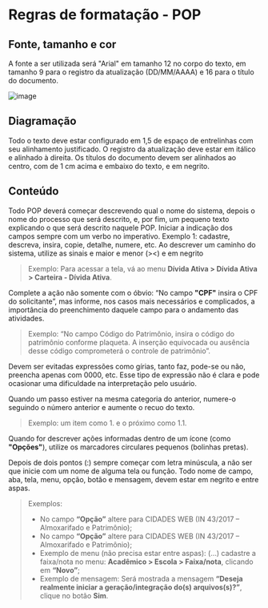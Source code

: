 # Regras de formatação - POP

## Fonte, tamanho e cor
A fonte a ser utilizada será "Arial" em tamanho 12 no corpo do texto, em tamanho 9 para o registro da atualização (DD/MM/AAAA) e 16 para o título do documento.

![image](https://github.com/lailastein/guiadeestilo/assets/157158368/78b9c566-db13-42e6-81e8-a9e7bc3b5a17)

## Diagramação
Todo o texto deve estar configurado em 1,5 de espaço de entrelinhas com seu alinhamento justificado.
O registro da atualização deve estar em itálico e alinhado à direita.
Os títulos do documento devem ser alinhados ao centro, com de 1 cm acima e embaixo do texto, e em negrito.

## Conteúdo
Todo POP deverá começar descrevendo qual o nome do sistema, depois o nome do processo que será descrito, e, por fim, um pequeno texto explicando o que será descrito naquele POP.
Iniciar a indicação dos campos sempre com um verbo no imperativo. Exemplo 1: cadastre, descreva, insira, copie, detalhe, numere, etc.
Ao descrever um caminho do sistema, utilize as sinais e maior e menor (><) e em negrito

> Exemplo: Para acessar a tela, vá ao menu **Dívida Ativa > Dívida Ativa > Carteira - Dívida Ativa**.

Complete a ação não somente com o óbvio: “No campo **"CPF"** insira o CPF do solicitante”, mas informe, nos casos mais necessários e complicados, a importância do preenchimento daquele campo para o andamento das atividades.

> Exemplo: “No campo Código do Patrimônio, insira o código do patrimônio conforme plaqueta. A inserção equivocada ou ausência desse código comprometerá o controle de patrimônio”.

Devem ser evitadas expressões como gírias, tanto faz, pode-se ou não, preencha apenas com 0000, etc. Esse tipo de expressão não é clara e pode ocasionar uma dificuldade na interpretação pelo usuário.

Quando um passo estiver na mesma categoria do anterior, numere-o seguindo o número anterior e aumente o recuo do texto.
> Exemplo: um item como 1. e o próximo como 1.1.

Quando for descrever ações informadas dentro de um ícone (como **"Opções"**), utilize os marcadores circulares pequenos (bolinhas pretas).

Depois de dois pontos (:) sempre começar com letra minúscula, a não ser que inicie com um nome de alguma tela ou função.
Todo nome de campo, aba, tela, menu, opção, botão e mensagem, devem estar em negrito e entre aspas.
> Exemplos:
>  - No campo **“Opção”** altere para CIDADES WEB (IN 43/2017 – Almoxarifado e Patrimônio);
>  - No campo **“Opção”** altere para CIDADES WEB (IN 43/2017 – Almoxarifado e Patrimônio);
>  - Exemplo de menu (não precisa estar entre aspas): (…) cadastre a faixa/nota no menu: **Acadêmico > Escola > Faixa/nota**, clicando em
**“Novo”**;
>  - Exemplo de mensagem: Será mostrada a mensagem **“Deseja realmente iniciar a geração/integração do(s) arquivos(s)?”**, clique no botão **Sim**. 
